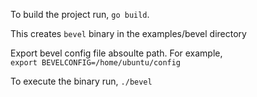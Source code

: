 To build the project run, `go build`.  


This creates `bevel` binary in the examples/bevel directory  


Export bevel config file absoulte path. For example,  
`export BEVELCONFIG=/home/ubuntu/config`  


To execute the binary run, `./bevel`